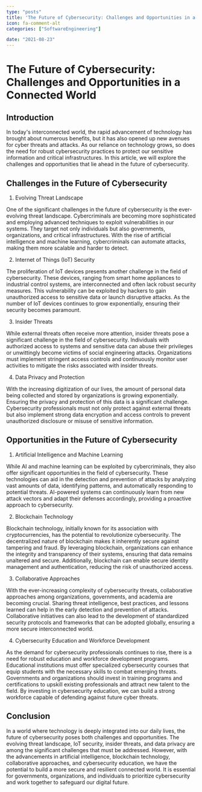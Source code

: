 ```yaml
---
type: "posts"
title: 'The Future of Cybersecurity: Challenges and Opportunities in a Connected World'
icon: fa-comment-alt
categories: ["SoftwareEngineering"]

date: "2021-08-23"
---
```




# The Future of Cybersecurity: Challenges and Opportunities in a Connected World

## Introduction

In today's interconnected world, the rapid advancement of technology has brought about numerous benefits, but it has also opened up new avenues for cyber threats and attacks. As our reliance on technology grows, so does the need for robust cybersecurity practices to protect our sensitive information and critical infrastructures. In this article, we will explore the challenges and opportunities that lie ahead in the future of cybersecurity.

## Challenges in the Future of Cybersecurity

1. Evolving Threat Landscape

One of the significant challenges in the future of cybersecurity is the ever-evolving threat landscape. Cybercriminals are becoming more sophisticated and employing advanced techniques to exploit vulnerabilities in our systems. They target not only individuals but also governments, organizations, and critical infrastructures. With the rise of artificial intelligence and machine learning, cybercriminals can automate attacks, making them more scalable and harder to detect.

2. Internet of Things (IoT) Security

The proliferation of IoT devices presents another challenge in the field of cybersecurity. These devices, ranging from smart home appliances to industrial control systems, are interconnected and often lack robust security measures. This vulnerability can be exploited by hackers to gain unauthorized access to sensitive data or launch disruptive attacks. As the number of IoT devices continues to grow exponentially, ensuring their security becomes paramount.

3. Insider Threats

While external threats often receive more attention, insider threats pose a significant challenge in the field of cybersecurity. Individuals with authorized access to systems and sensitive data can abuse their privileges or unwittingly become victims of social engineering attacks. Organizations must implement stringent access controls and continuously monitor user activities to mitigate the risks associated with insider threats.

4. Data Privacy and Protection

With the increasing digitization of our lives, the amount of personal data being collected and stored by organizations is growing exponentially. Ensuring the privacy and protection of this data is a significant challenge. Cybersecurity professionals must not only protect against external threats but also implement strong data encryption and access controls to prevent unauthorized disclosure or misuse of sensitive information.

## Opportunities in the Future of Cybersecurity

1. Artificial Intelligence and Machine Learning

While AI and machine learning can be exploited by cybercriminals, they also offer significant opportunities in the field of cybersecurity. These technologies can aid in the detection and prevention of attacks by analyzing vast amounts of data, identifying patterns, and automatically responding to potential threats. AI-powered systems can continuously learn from new attack vectors and adapt their defenses accordingly, providing a proactive approach to cybersecurity.

2. Blockchain Technology

Blockchain technology, initially known for its association with cryptocurrencies, has the potential to revolutionize cybersecurity. The decentralized nature of blockchain makes it inherently secure against tampering and fraud. By leveraging blockchain, organizations can enhance the integrity and transparency of their systems, ensuring that data remains unaltered and secure. Additionally, blockchain can enable secure identity management and authentication, reducing the risk of unauthorized access.

3. Collaborative Approaches

With the ever-increasing complexity of cybersecurity threats, collaborative approaches among organizations, governments, and academia are becoming crucial. Sharing threat intelligence, best practices, and lessons learned can help in the early detection and prevention of attacks. Collaborative initiatives can also lead to the development of standardized security protocols and frameworks that can be adopted globally, ensuring a more secure interconnected world.

4. Cybersecurity Education and Workforce Development

As the demand for cybersecurity professionals continues to rise, there is a need for robust education and workforce development programs. Educational institutions must offer specialized cybersecurity courses that equip students with the necessary skills to combat emerging threats. Governments and organizations should invest in training programs and certifications to upskill existing professionals and attract new talent to the field. By investing in cybersecurity education, we can build a strong workforce capable of defending against future cyber threats.

## Conclusion

In a world where technology is deeply integrated into our daily lives, the future of cybersecurity poses both challenges and opportunities. The evolving threat landscape, IoT security, insider threats, and data privacy are among the significant challenges that must be addressed. However, with the advancements in artificial intelligence, blockchain technology, collaborative approaches, and cybersecurity education, we have the potential to build a more secure and resilient connected world. It is essential for governments, organizations, and individuals to prioritize cybersecurity and work together to safeguard our digital future.